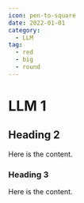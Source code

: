 ```yaml
---
icon: pen-to-square
date: 2022-01-01
category:
  - LLM
tag:
  - red
  - big
  - round
---
```


# LLM 1

## Heading 2

Here is the content.

### Heading 3

Here is the content.
